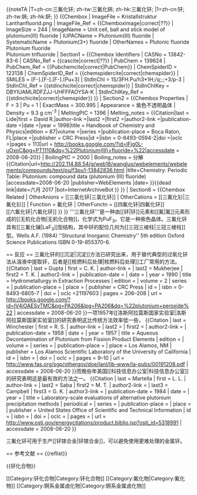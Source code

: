 {{noteTA
|T=zh-cn:三氟化钚; zh-tw:三氟化鈽; zh-hk:三氟化钚;
|1=zh-cn:钚; zh-tw:鈽; zh-hk:鈈;
}}
{{Chembox
| ImageFile = Kristallstruktur Lanthanfluorid.png
|  ImageFile_Ref = {{Chemboximage|correct|??}}
|  ImageSize = 244
|  ImageName = Unit cell, ball and stick model of plutonium(III) fluoride
| IUPACName = Plutonium(III) fluoride
| SystematicName = Plutonium(3+) fluoride
| OtherNames = Plutonic fluoride<br />
Plutonium fluoride<br />
Plutonium trifluoride
| Section1 = {{Chembox Identifiers
|  CASNo = 13842-83-6
|   CASNo_Ref = {{cascite|correct|??}}
|  PubChem = 139624
|   PubChem_Ref = {{Pubchemcite|correct|PubChem}}
|  ChemSpiderID = 123138
|   ChemSpiderID_Ref = {{chemspidercite|correct|chemspider}}
|  SMILES = [F-].[F-].[F-].[Pu+3]
|  StdInChI = 1S/3FH.Pu/h3*1H;/q;;;+3/p-3
|   StdInChI_Ref = {{stdinchicite|correct|chemspider}}
|  StdInChIKey = DBYIUAMLRDFZJJ-UHFFFAOYSA-K
|   StdInChIKey_Ref = {{stdinchicite|correct|chemspider}}
}}
| Section2 = {{Chembox Properties
|  F = 3
|  Pu = 1
|  ExactMass = 300.995
|  Appearance = 紫色不透明晶体
|  Density = 9.3 g cm<sup>-3</sup>
|  MeltingPtC = 1396
|   Melting_notes = <ref name="hand">{{Citation|last = Lide|first = David R.|author-link =|last2 =|first2 =|author2-link =|publication-date =|date =|year = 1998|title = Handbook of Chemistry and Physics|edition = 87|volume =|series =|publication-place = Boca Raton, FL|place =|publisher = CRC Press|id =|isbn = 0-8493-0594-2|doi =|oclc =|pages = 113|url = http://books.google.com/?id=lFjg0L-uOxoC&pg=PT1110&dq=%22Plutonium(III)+fluoride+%22|accessdate = 2008-06-20}}</ref>
|  BoilingPtC = 2000
|   Boiling_notes = 分解<ref name="web">{{Citation|url=http://202.114.88.54/g/web18/wangluo/webelements/webelements/compounds/text/pu/f3pu1-13842836.html |title=Chemistry: Periodic Table: Plutonium: compound data (plutonium (III) fluoride) |accessdate=2008-06-20 |publisher=WebElements |date= }}{{dead link|date=六月 2017 |bot=InternetArchiveBot }}</ref>
}}
| Section8 = {{Chembox Related
|  OtherAnions = [[三氯化钚|三氯化钚]]
|  OtherCations = [[三氟化钐|三氟化钐]]
|  Function = 氟化钚
|   OtherFunctn = [[四氟化钚|四氟化钚]]<br />
[[六氟化钚|六氟化钚]]
}}
}}
'''三氟化钚'''是一种由[[钚|钚]]元素和[[氟|氟]]元素形成的[[无机化合物|无机化合物]]，化学式为PuF<sub>3</sub>。它是一种紫色晶体。三氟化钚具有[[三氟化镧|LaF<sub>3</sub>]]型结构，其中钚的配位几何为[[三冠三棱柱|三冠三棱柱]]型。<ref>Wells A.F. (1984) ''Structural Inorganic Chemistry'' 5th edition Oxford Science Publications ISBN 0-19-855370-6.</ref>

== 反应 ==
三氟化钚的[[沉淀|沉淀]]方法已研究出来，用于替代典型的过氧化钚法从溶液中提取钚，后者是[[核燃料后处理|核燃料后处理]]工厂常用的方法。<ref name="hydro">
{{Citation
 | last = Gupta
 | first = C. K.
 | author-link = 
 | last2 = Mukherjee
 | first2 = T. K. 
 | author2-link =
 | publication-date =
 | date =
 | year = 1990
 | title = Hydrometallurgy in Extraction Processes
 | edition =
 | volume = 2
 | series =
 | publication-place = 
 | place = 
 | publisher = CRC Press
 | id =
 | isbn = 0-8493-6805-7
 | doi =
 | oclc =21197603
 | pages = 206–208
 | url = http://books.google.com/?id=IV4iOAESyTMC&pg=PA206&lpg=PA206&dq=%22plutonium+peroxide%22
 | accessdate = 2008-06-20
}}</ref>一项1957年[[洛斯阿拉莫斯国家实验室|洛斯阿拉莫斯国家实验室]]的研究表明这比传统方法效率低一些，<ref name="losala">
{{Citation
 | last = Winchester
 | first = R. S.
 | author-link = 
 | last2 = 
 | first2 = 
 | author2-link =
 | publication-date = 1958
 | date = 
 | year = 1957
 | title = Aqueous Decontamination of Plutonium from Fission Product Elements
 | edition =
 | volume =
 | series =
 | publication-place =
 | place = Los Alamos, NM
 | publisher = Los Alamos Scientific Laboratory of the University of California
 | id =
 | isbn = 
 | doi =
 | oclc =
 | pages = 9–10
 | url = http://www.fas.org/sgp/othergov/doe/lanl/lib-www/la-pubs/00191208.pdf
 | accessdate = 2008-06-20
}}</ref>而晚些年美国[[科技信息办公室|科技信息办公室]]的研究表明这是最有效的方法之一。<ref name="anal">
{{Citation
 | last = Martella
 | first = L. L.
 | author-link = 
 | last2 = Saba
 | first2 = M. T.
 | author2-link =
 | last3 = Campbell
 | first3 = G. K. 
 | author3-link =
 | publication-date = 1984
 | date = 
 | year = 
 | title = Laboratory-scale evaluations of alternative plutonium precipitation methods
 | periodical =
 | series =
 | publication-place =
 | place = 
 | publisher = United States Office of Scientific and Technical Information
 | id =
 | isbn = 
 | doi =
 | oclc =
 | pages = 
 | url = http://www.osti.gov/energycitations/product.biblio.jsp?osti_id=5318991
 | accessdate = 2008-06-20
}}</ref>

三氟化钚可用于生产[[钚镓合金|钚镓合金]]，可以避免使用更难处理的金属钚。

== 参考文献 ==
{{reflist}}


{{钚化合物}}

[[Category:钚化合物|Category:钚化合物]]
[[Category:氟化物|Category:氟化物]]
[[Category:锕系金属卤化物|Category:锕系金属卤化物]]
